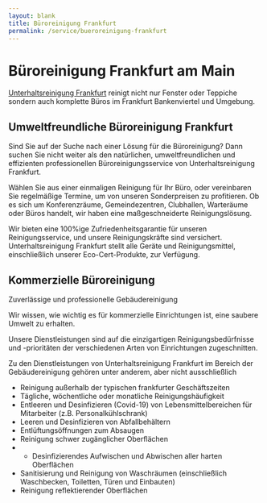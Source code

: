```yaml
---
layout: blank
title: Büroreinigung Frankfurt
permalink: /service/bueroreinigung-frankfurt
---
```


# Büroreinigung Frankfurt am Main

<a href="/">Unterhaltsreinigung Frankfurt</a> reinigt nicht nur Fenster oder Teppiche sondern auch komplette Büros im Frankfurt Bankenviertel und Umgebung.

## Umweltfreundliche Büroreinigung Frankfurt

Sind Sie auf der Suche nach einer Lösung für die Büroreinigung? Dann suchen Sie nicht weiter als den natürlichen, umweltfreundlichen und effizienten professionellen Büroreinigungsservice von Unterhaltsreinigung Frankfurt.

Wählen Sie aus einer einmaligen Reinigung für Ihr Büro, oder vereinbaren Sie regelmäßige Termine, um von unseren Sonderpreisen zu profitieren. Ob es sich um Konferenzräume, Gemeindezentren, Clubhallen, Warteräume oder Büros handelt, wir haben eine maßgeschneiderte Reinigungslösung.

Wir bieten eine 100%ige Zufriedenheitsgarantie für unseren Reinigungsservice, und unsere Reinigungskräfte sind versichert. Unterhaltsreinigung Frankfurt stellt alle Geräte und Reinigungsmittel, einschließlich unserer Eco-Cert-Produkte, zur Verfügung.

## Kommerzielle Büroreinigung

Zuverlässige und professionelle Gebäudereinigung

Wir wissen, wie wichtig es für kommerzielle Einrichtungen ist, eine saubere Umwelt zu erhalten.

Unsere Dienstleistungen sind auf die einzigartigen Reinigungsbedürfnisse und -prioritäten der verschiedenen Arten von Einrichtungen zugeschnitten.

Zu den Dienstleistungen von Unterhaltsreinigung Frankfurt im Bereich der Gebäudereinigung gehören unter anderem, aber nicht ausschließlich

* Reinigung außerhalb der typischen frankfurter Geschäftszeiten
* Tägliche, wöchentliche oder monatliche Reinigungshäufigkeit
* Entleeren und Desinfizieren (Covid-19) von Lebensmittelbereichen für Mitarbeiter (z.B. Personalkühlschrank)
* Leeren und Desinfizieren von Abfallbehältern
* Entlüftungsöffnungen zum Absaugen
* Reinigung schwer zugänglicher Oberflächen
* * Desinfizierendes Aufwischen und Abwischen aller harten Oberflächen
* Sanitisierung und Reinigung von Waschräumen (einschließlich Waschbecken, Toiletten, Türen und Einbauten)
* Reinigung reflektierender Oberflächen
